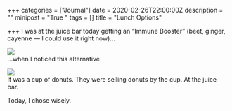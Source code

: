 +++
categories = ["Journal"]
date = 2020-02-26T22:00:00Z
description = ""
minipost = "True "
tags = []
title = "Lunch Options"

+++
I was at the juice bar today getting an “Immune Booster” (beet, ginger, cayenne — I could use it right now)…

![](https://res.cloudinary.com/tobyblog/image/upload/v1582758180/img/84F50F39-A03C-4F08-A6A1-A813DB8CE802_nknmjy.jpg)  
…when I noticed this alternative 

![](https://res.cloudinary.com/tobyblog/image/upload/v1582758261/img/F9D3DF73-EEDE-4E8B-9E47-5C995AED0BCE_g2gqpq.jpg)  
It was a cup of donuts. They were selling donuts by the cup. At the juice bar. 

Today, I chose wisely. 